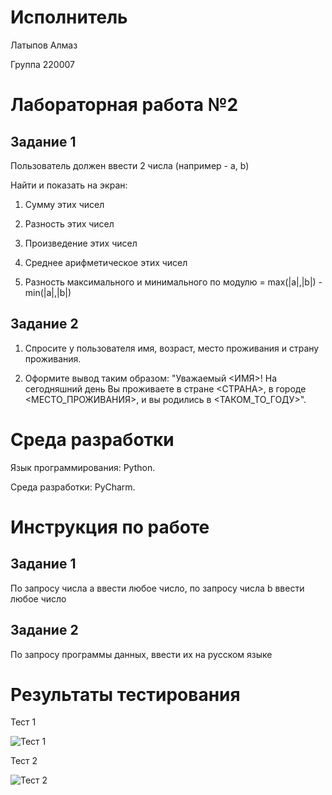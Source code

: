 # Исполнитель
Латыпов Алмаз

Группа 220007
# Лабораторная работа №2

## Задание 1

Пользователь должен ввести 2 числа (например - a, b)

Найти и показать на экран:

1. Сумму этих чисел

2. Разность этих чисел
   
3. Произведение этих чисел
   
4. Среднее арифметическое этих чисел
  
5. Разность максимального и минимального по модулю = max(|a|,|b|) - min(|a|,|b|)
   
## Задание 2

1. Спросите у пользователя имя, возраст, место проживания и страну проживания.
  
2. Оформите вывод таким образом:
"Уважаемый <ИМЯ>! 
На сегодняшний день Вы проживаете в стране <СТРАНА>, в городе <МЕСТО_ПРОЖИВАНИЯ>, и вы родились в <ТАКОМ_ТО_ГОДУ>".
# Среда разработки 
Язык программирования: Python.

Среда разработки: PyCharm.
# Инструкция по работе

## Задание 1

По запросу числа a ввести любое число, по запросу числа b ввести любое число

## Задание 2

По запросу программы данных, ввести их на русском языке

# Результаты тестирования
Тест 1

![Тест 1](https://github.com/LatypovAlmaz/Lab_2/assets/146587126/08f60cb9-2bfb-4b55-b062-f02d9c75a47b)

Тест 2

![Тест 2](https://github.com/LatypovAlmaz/Lab_2/assets/146587126/c4e273fa-4dd9-416a-903c-53743754fc43)
